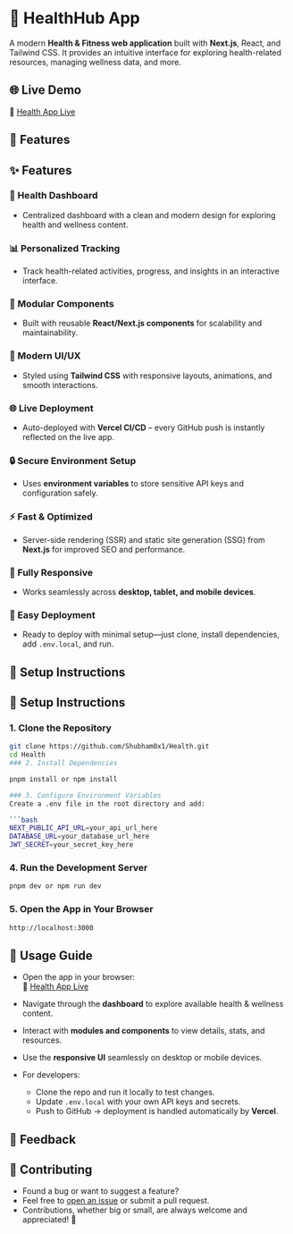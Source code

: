 
# 🏥 HealthHub App
A modern **Health & Fitness web application** built with **Next.js**, React, and Tailwind CSS. It provides an intuitive interface for exploring health-related resources, managing wellness data, and more.
## 🌐 Live Demo
🔗 [Health App Live](https://health-bsmt8129b-shubhamgusain886-5745s-projects.vercel.app)

## 🚀 Features

## ✨ Features

### 🏥 Health Dashboard
- Centralized dashboard with a clean and modern design for exploring health and wellness content.

### 📊 Personalized Tracking
- Track health-related activities, progress, and insights in an interactive interface.

### 🧩 Modular Components
- Built with reusable **React/Next.js components** for scalability and maintainability.

### 🎨 Modern UI/UX
- Styled using **Tailwind CSS** with responsive layouts, animations, and smooth interactions.

### 🌐 Live Deployment
- Auto-deployed with **Vercel CI/CD** – every GitHub push is instantly reflected on the live app.

### 🔒 Secure Environment Setup
- Uses **environment variables** to store sensitive API keys and configuration safely.

### ⚡ Fast & Optimized
- Server-side rendering (SSR) and static site generation (SSG) from **Next.js** for improved SEO and performance.

### 📱 Fully Responsive
- Works seamlessly across **desktop, tablet, and mobile devices**.

### 🚀 Easy Deployment
- Ready to deploy with minimal setup—just clone, install dependencies, add `.env.local`, and run.


## 🧰 Setup Instructions

## 🧰 Setup Instructions

### 1. Clone the Repository
```bash
git clone https://github.com/Shubham0x1/Health.git
cd Health
### 2. Install Dependencies

pnpm install or npm install

### 3. Configure Environment Variables
Create a .env file in the root directory and add:

```bash
NEXT_PUBLIC_API_URL=your_api_url_here
DATABASE_URL=your_database_url_here
JWT_SECRET=your_secret_key_here
```

### 4. Run the Development Server

```bash
pnpm dev or npm run dev
```

### 5. Open the App in Your Browser

```bash
http://localhost:3000
```

## 🧪 Usage Guide

- Open the app in your browser:  
  🔗 [Health App Live](https://health-bsmt8129b-shubhamgusain886-5745s-projects.vercel.app)

- Navigate through the **dashboard** to explore available health & wellness content.
- Interact with **modules and components** to view details, stats, and resources.
- Use the **responsive UI** seamlessly on desktop or mobile devices.
- For developers:
  - Clone the repo and run it locally to test changes.
  - Update `.env.local` with your own API keys and secrets.
  - Push to GitHub → deployment is handled automatically by **Vercel**.
  
## 💬 Feedback

## 🤝 Contributing

- Found a bug or want to suggest a feature?  
- Feel free to [open an issue](https://github.com/Shubham0x1/Health/issues) or submit a pull request.  
- Contributions, whether big or small, are always welcome and appreciated! 🚀

